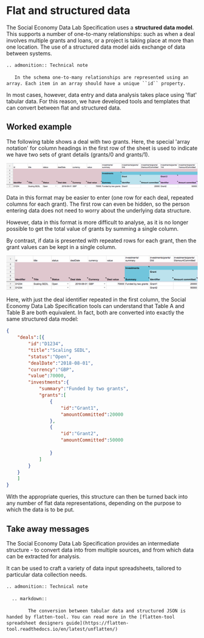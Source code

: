 # Flat and structured data

The Social Economy Data Lab Specification uses a **structured data model**. This supports a number of one-to-many relationships: such as when a deal involves multiple grants and loans, or a project is taking place at more than one location. The use of a structured data model aids exchange of data between systems. 

```eval_rst
.. admonition:: Technical note

   In the schema one-to-many relationships are represented using an array. Each item in an array should have a unique ``id`` property.
```

In most cases, however, data entry and data analysis takes place using 'flat' tabular data. For this reason, we have developed tools and templates that can convert between flat and structured data. 

## Worked example

The following table shows a deal with two grants. Here, the special 'array notation' for column headings in the first row of the sheet is used to indicate we have two sets of grant details (grants/0 and grants/1). 

![Table A](../_assets/examples/SEDL-Flat-Example.png)

Data in this format may be easier to enter (one row for each deal, repeated columns for each grant). The first row can even be hidden, so the person entering data does not need to worry about the underlying data structure.

However,  data in this format  is more difficult to analyse, as it is no longer possible to get the total value of grants by summing a single column. 

By contrast, if data is presented with repeated rows for each grant, then the grant values can be kept in a single column.

![Table B](../_assets/examples/SEDL-Multi-Row.png)

Here, with just the deal identifier repeated in the first column, the Social Economy Data Lab Specification tools can understand that Table A and Table B are both equivalent. In fact, both are converted into exactly the same structured data model:

```json
{
    "deals":[{
        "id":"D1234",
        "title":"Scaling SEDL",
        "status":"Open",
        "dealDate":"2018-08-01",
        "currency":"GBP",
        "value":70000,
        "investments":{
            "summary":"Funded by two grants",
            "grants":[
                {
                    "id":"Grant1",
                    "amountCommitted":20000
                },
                {
                    "id":"Grant2",
                    "amountCommitted":50000

                }
            ]
        }
    }
    ]
}
```

With the appropriate queries, this structure can then be turned back into any number of flat data representations, depending on the purpose to which the data is to be put.

## Take away messages

The Social Economy Data Lab Specification provides an intermediate structure - to convert data into from multiple sources, and from which data can be extracted for analysis. 

It can be used to craft a variety of data input spreadsheets, tailored to particular data collection needs.


```eval_rst
.. admonition:: Technical note
  
  .. markdown::

        The conversion between tabular data and structured JSON is handed by flatten-tool. You can read more in the [flatten-tool spreadsheet designers guide](https://flatten-tool.readthedocs.io/en/latest/unflatten/)
```
